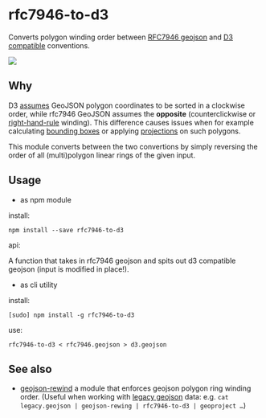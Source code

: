 rfc7946-to-d3
=============

Converts polygon winding order between [RFC7946 geojson](https://tools.ietf.org/html/rfc7946#section-3.1.6) and [D3](https://github.com/d3/d3-geo#d3-geo) [compatible](https://github.com/d3/d3-geo/pull/79) conventions.

![](https://travis-ci.org/tyrasd/rfc7946-to-d3.svg)

Why
---

D3 [assumes](https://github.com/d3/d3-geo#d3-geo) GeoJSON polygon coordinates to be sorted in a clockwise order, while rfc7946 GeoJSON assumes the **opposite** (counterclickwise or [right-hand-rule](https://en.wikipedia.org/wiki/Right-hand_rule) winding). This difference causes issues when for example calculating [bounding boxes](https://github.com/d3/d3-geo#geoBounds) or applying [projections](https://github.com/d3/d3-geo-projection#geoProject) on such polygons.

This module converts between the two convertions by simply reversing the order of all (multi)polygon linear rings of the given input.

Usage
-----

* as npm module

install:

    npm install --save rfc7946-to-d3

api:

A function that takes in rfc7946 geojson and spits out d3 compatible geojson (input is modified in place!).

* as cli utility

install:

    [sudo] npm install -g rfc7946-to-d3

use:

    rfc7946-to-d3 < rfc7946.geojson > d3.geojson

See also
--------

* [geojson-rewind](https://github.com/mapbox/geojson-rewind) a module that enforces geojson polygon ring winding order. (Useful when working with [legacy geojson](http://geojson.org/) data: e.g. `cat legacy.geojson | geojson-rewing | rfc7946-to-d3 | geoproject …`)
